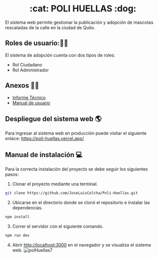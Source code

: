 <h1 align="center">:cat: POLI HUELLAS :dog:</h1> 
El sistema web permite gestionar la publicación y adopción de mascotas rescatadas de la calle en la ciudad de Quito.

## Roles de usuario:🧑‍💼
El sistema de adopción cuenta con dos tipos de roles:
- Rol Ciudadano
- Rol Administrador

## Anexos :page_facing_up:🎥
- [Informe Técnico](https://drive.google.com/file/d/1TsVDt7YW6bemv3vaVorhmFrEaHeVBlzj/view?usp=sharing)
- [Manual de usuario](https://www.youtube.com/watch?v=Lx5lvqZ4JeM)
## Despliegue del sistema web :earth_americas:
Para ingresar al sistema web en producción puede visitar el siguiente enlace: https://poli-huellas.vercel.app/
## Manual de instalación 💻
Para la correcta instalación del proyecto se debe seguir los siguientes pasos:

1. Clonar el proyecto mediante una terminal.
```bash
git clone https://github.com/JoseLuisColcha/Poli-Huellas.git
```
2. Ubicarse en el directorio donde se clonó el repositorio e instalar las dependencias.

```bash
npm install
```
3. Correr el servidor con el siguiente comando.

```bash
npm run dev
```
4. Abrir [http://localhost:3000](http://localhost:3000) en el navegador y se visualiza el sistema web.
![polHuellas7](https://user-images.githubusercontent.com/66267613/189255471-7202223c-00dc-4c78-bc0b-7b8caaefeda9.gif) 
